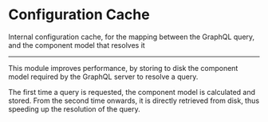 # Configuration Cache

Internal configuration cache, for the mapping between the GraphQL query, and the component model that resolves it

---

This module improves performance, by storing to disk the component model required by the GraphQL server to resolve a query.

The first time a query is requested, the component model is calculated and stored. From the second time onwards, it is directly retrieved from disk, thus speeding up the resolution of the query.

